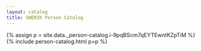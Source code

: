 ```yaml
---
layout: catalog
title: SWERIK Person Catalog
---
```

{% assign p = site.data._person-catalog.i-9pqBScm7qEYTEwntKZpTiM %}
{% include person-catalog.html p=p %}

